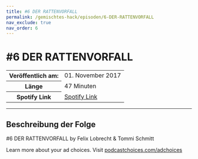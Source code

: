 ```yaml
---
title: #6 DER RATTENVORFALL
permalink: /gemischtes-hack/episoden/6-DER-RATTENVORFALL
nav_exclude: true
nav_order: 6
---
```


# #6 DER RATTENVORFALL
<table class="resp-table dcf-table dcf-table-responsive dcf-table-bordered dcf-table-striped dcf-w-100%">
                    <tbody>
                        <tr>
                            <th scope="row">Veröffentlich am:</th>
                            <td data-label="Veröffentlich am:">01. November 2017</td>
                        </tr>
                        <tr>
                            <th scope="row">Länge </th>
                            <td data-label="Länge ">47 Minuten</td>
                        </tr><tr>
                                <th scope="row">Spotify Link</th>
                                <td data-label="Spotify Link"><a href="https://open.spotify.com/episode/04JGDvtYCfVsJ8xkgbgLYz">Spotify Link</a></td>
                            </tr></tbody>
                </table>

***

## Beschreibung der Folge

<div>
<p>#6 DER RATTENVORFALL by Felix Lobrecht &amp; Tommi Schmitt</p><p> </p><p>Learn more about your ad choices. Visit <a href="https://podcastchoices.com/adchoices">podcastchoices.com/adchoices</a></p>  
</div>

